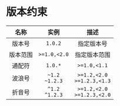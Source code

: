 # 版本约束

|   名称   |         实例          |               描述               |
| :------: | :-------------------: | :------------------------------: |
|  版本号  |        `1.0.2`        |            指定版本号            |
| 版本范围 |     `>=1.0,<2.0`      |           指定版本范围           |
|  通配符  |        `1.0.*`        |           `>=1.0,<1.1`           |
|  波浪号  | `~1.2` <br/> `~1.2.3` | `>=1.2,<2.0` <br/>`>=1.2.3,<1.3` |
|  折音号  | `^1.2` <br/> `^1.2.3` | `>=1.2,<2.0` <br/>`>=1.2.3,<2.0` |

